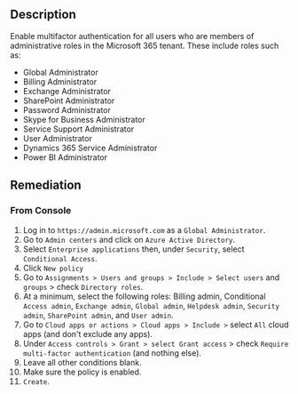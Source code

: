 ## Description

Enable multifactor authentication for all users who are members of administrative roles in the Microsoft 365 tenant. These include roles such as:

- Global Administrator
- Billing Administrator
- Exchange Administrator
- SharePoint Administrator
- Password Administrator
- Skype for Business Administrator
- Service Support Administrator
- User Administrator
- Dynamics 365 Service Administrator
- Power BI Administrator

## Remediation

### From Console

1. Log in to `https://admin.microsoft.com` as a `Global Administrator`.
2. Go to `Admin centers` and click on `Azure Active Directory`.
3. Select `Enterprise applications` then, under `Security`, select `Conditional Access`.
4. Click `New policy`
5. Go to `Assignments > Users and groups > Include > Select users` and `groups` >
   check `Directory roles`.
6. At a minimum, select the following roles: Billing admin, Conditional `Access admin`, `Exchange admin`, `Global admin`, `Helpdesk admin`, `Security admin`, `SharePoint admin`, and `User admin`.
7. Go to `Cloud apps or actions > Cloud apps > Include >` select `All` cloud apps (and don't exclude any apps).
8. Under `Access controls > Grant > select Grant access` > check `Require multi-factor authentication` (and nothing else).
9. Leave all other conditions blank.
10. Make sure the policy is enabled.
11. `Create`.
